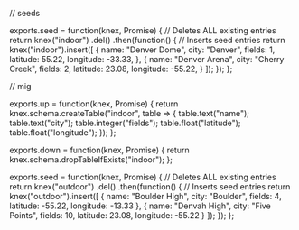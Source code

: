 // seeds 

exports.seed = function(knex, Promise) {
  // Deletes ALL existing entries
  return knex("indoor")
    .del()
    .then(function() {
      // Inserts seed entries
      return knex("indoor").insert([
        {
          name: "Denver Dome",
          city: "Denver",
          fields: 1,
          latitude: 55.22,
          longitude: -33.33,
        },
        {
          name: "Denver Arena",
          city: "Cherry Creek",
          fields: 2,
          latitude: 23.08,
          longitude: -55.22,
        }
      ]);
    });
};

// mig 

exports.up = function(knex, Promise) {
  return knex.schema.createTable("indoor", table => {
    table.text("name");
    table.text("city");
    table.integer("fields");
    table.float("latitude");
    table.float("longitude");
  });
};

exports.down = function(knex, Promise) {
  return knex.schema.dropTableIfExists("indoor");
};


exports.seed = function(knex, Promise) {
  // Deletes ALL existing entries
  return knex("outdoor")
    .del()
    .then(function() {
      // Inserts seed entries
      return knex("outdoor").insert([
        {
          name: "Boulder High",
          city: "Boulder",
          fields: 4,
          latitude: -55.22,
          longitude: -13.33
        },
        {
          name: "Denvah High",
          city: "Five Points",
          fields: 10,
          latitude: 23.08,
          longitude: -55.22
        }
      ]);
    });
};